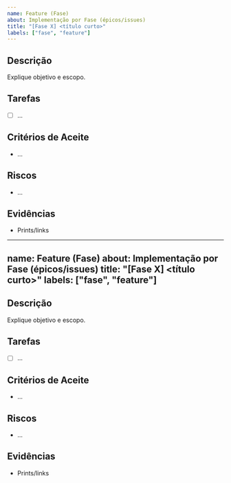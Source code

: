 ```yaml
---
name: Feature (Fase)
about: Implementação por Fase (épicos/issues)
title: "[Fase X] <título curto>"
labels: ["fase", "feature"]
---
```


## Descrição
Explique objetivo e escopo.

## Tarefas
- [ ] ...

## Critérios de Aceite
- ...

## Riscos
- ...

## Evidências
- Prints/links
---
name: Feature (Fase)
about: Implementação por Fase (épicos/issues)
title: "[Fase X] <título curto>"
labels: ["fase", "feature"]
---

## Descrição
Explique objetivo e escopo.

## Tarefas
- [ ] ...

## Critérios de Aceite
- ...

## Riscos
- ...

## Evidências
- Prints/links
